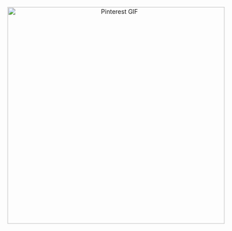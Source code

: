 <p align="center">
  <img src="https://github.com/user-attachments/assets/5dd0d539-4f35-4cae-9c61-527285888f72/7af8ced6fc14a1f2840b72187ba19248" alt="Pinterest GIF" width="500">
</p>

